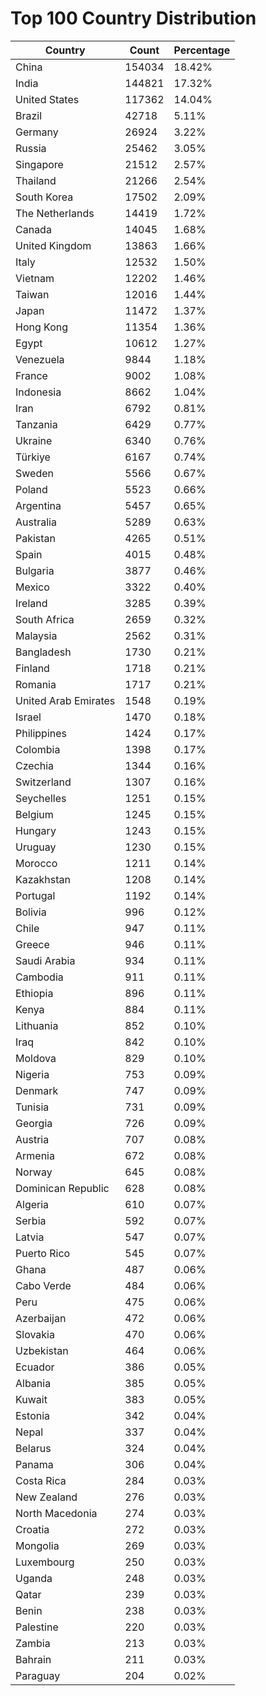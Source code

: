 # Top 100 Country Distribution
| Country | Count | Percentage |
|----|----|----|
| China | 154034 | 18.42% |
| India | 144821 | 17.32% |
| United States | 117362 | 14.04% |
| Brazil | 42718 | 5.11% |
| Germany | 26924 | 3.22% |
| Russia | 25462 | 3.05% |
| Singapore | 21512 | 2.57% |
| Thailand | 21266 | 2.54% |
| South Korea | 17502 | 2.09% |
| The Netherlands | 14419 | 1.72% |
| Canada | 14045 | 1.68% |
| United Kingdom | 13863 | 1.66% |
| Italy | 12532 | 1.50% |
| Vietnam | 12202 | 1.46% |
| Taiwan | 12016 | 1.44% |
| Japan | 11472 | 1.37% |
| Hong Kong | 11354 | 1.36% |
| Egypt | 10612 | 1.27% |
| Venezuela | 9844 | 1.18% |
| France | 9002 | 1.08% |
| Indonesia | 8662 | 1.04% |
| Iran | 6792 | 0.81% |
| Tanzania | 6429 | 0.77% |
| Ukraine | 6340 | 0.76% |
| Türkiye | 6167 | 0.74% |
| Sweden | 5566 | 0.67% |
| Poland | 5523 | 0.66% |
| Argentina | 5457 | 0.65% |
| Australia | 5289 | 0.63% |
| Pakistan | 4265 | 0.51% |
| Spain | 4015 | 0.48% |
| Bulgaria | 3877 | 0.46% |
| Mexico | 3322 | 0.40% |
| Ireland | 3285 | 0.39% |
| South Africa | 2659 | 0.32% |
| Malaysia | 2562 | 0.31% |
| Bangladesh | 1730 | 0.21% |
| Finland | 1718 | 0.21% |
| Romania | 1717 | 0.21% |
| United Arab Emirates | 1548 | 0.19% |
| Israel | 1470 | 0.18% |
| Philippines | 1424 | 0.17% |
| Colombia | 1398 | 0.17% |
| Czechia | 1344 | 0.16% |
| Switzerland | 1307 | 0.16% |
| Seychelles | 1251 | 0.15% |
| Belgium | 1245 | 0.15% |
| Hungary | 1243 | 0.15% |
| Uruguay | 1230 | 0.15% |
| Morocco | 1211 | 0.14% |
| Kazakhstan | 1208 | 0.14% |
| Portugal | 1192 | 0.14% |
| Bolivia | 996 | 0.12% |
| Chile | 947 | 0.11% |
| Greece | 946 | 0.11% |
| Saudi Arabia | 934 | 0.11% |
| Cambodia | 911 | 0.11% |
| Ethiopia | 896 | 0.11% |
| Kenya | 884 | 0.11% |
| Lithuania | 852 | 0.10% |
| Iraq | 842 | 0.10% |
| Moldova | 829 | 0.10% |
| Nigeria | 753 | 0.09% |
| Denmark | 747 | 0.09% |
| Tunisia | 731 | 0.09% |
| Georgia | 726 | 0.09% |
| Austria | 707 | 0.08% |
| Armenia | 672 | 0.08% |
| Norway | 645 | 0.08% |
| Dominican Republic | 628 | 0.08% |
| Algeria | 610 | 0.07% |
| Serbia | 592 | 0.07% |
| Latvia | 547 | 0.07% |
| Puerto Rico | 545 | 0.07% |
| Ghana | 487 | 0.06% |
| Cabo Verde | 484 | 0.06% |
| Peru | 475 | 0.06% |
| Azerbaijan | 472 | 0.06% |
| Slovakia | 470 | 0.06% |
| Uzbekistan | 464 | 0.06% |
| Ecuador | 386 | 0.05% |
| Albania | 385 | 0.05% |
| Kuwait | 383 | 0.05% |
| Estonia | 342 | 0.04% |
| Nepal | 337 | 0.04% |
| Belarus | 324 | 0.04% |
| Panama | 306 | 0.04% |
| Costa Rica | 284 | 0.03% |
| New Zealand | 276 | 0.03% |
| North Macedonia | 274 | 0.03% |
| Croatia | 272 | 0.03% |
| Mongolia | 269 | 0.03% |
| Luxembourg | 250 | 0.03% |
| Uganda | 248 | 0.03% |
| Qatar | 239 | 0.03% |
| Benin | 238 | 0.03% |
| Palestine | 220 | 0.03% |
| Zambia | 213 | 0.03% |
| Bahrain | 211 | 0.03% |
| Paraguay | 204 | 0.02% |
